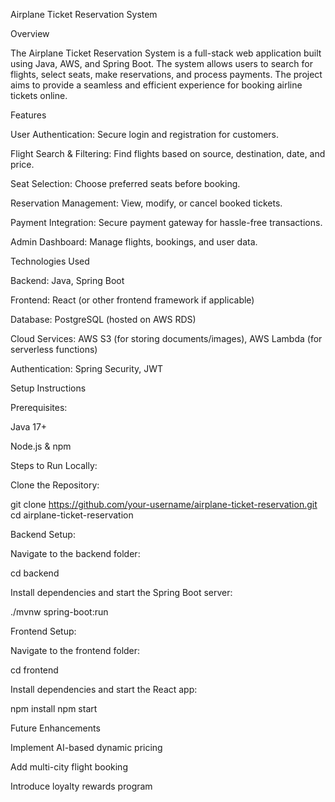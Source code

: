 Airplane Ticket Reservation System

Overview

The Airplane Ticket Reservation System is a full-stack web application built using Java, AWS, and Spring Boot. The system allows users to search for flights, select seats, make reservations, and process payments. The project aims to provide a seamless and efficient experience for booking airline tickets online.

Features

User Authentication: Secure login and registration for customers.

Flight Search & Filtering: Find flights based on source, destination, date, and price.

Seat Selection: Choose preferred seats before booking.

Reservation Management: View, modify, or cancel booked tickets.

Payment Integration: Secure payment gateway for hassle-free transactions.

Admin Dashboard: Manage flights, bookings, and user data.

Technologies Used

Backend: Java, Spring Boot

Frontend: React (or other frontend framework if applicable)

Database: PostgreSQL (hosted on AWS RDS)

Cloud Services: AWS S3 (for storing documents/images), AWS Lambda (for serverless functions)

Authentication: Spring Security, JWT

Setup Instructions

Prerequisites:

Java 17+

Node.js & npm

Steps to Run Locally:

Clone the Repository:

git clone https://github.com/your-username/airplane-ticket-reservation.git
cd airplane-ticket-reservation

Backend Setup:

Navigate to the backend folder:

cd backend

Install dependencies and start the Spring Boot server:

./mvnw spring-boot:run

Frontend Setup:

Navigate to the frontend folder:

cd frontend

Install dependencies and start the React app:

npm install
npm start

Future Enhancements

Implement AI-based dynamic pricing

Add multi-city flight booking

Introduce loyalty rewards program

